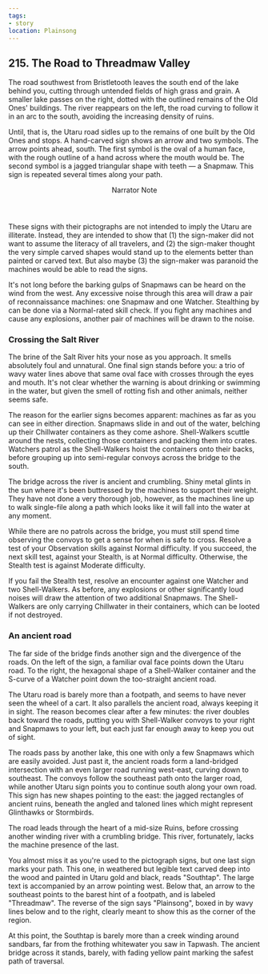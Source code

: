 ```yaml
---
tags:
- story
location: Plainsong
---
```


## 215. The Road to Threadmaw Valley

The road southwest from Bristletooth leaves the south end of the lake behind you, cutting through untended fields of high grass and grain.
A smaller lake passes on the right, dotted with the outlined remains of the Old Ones' buildings.
The river reappears on the left, the road curving to follow it in an arc to the south, avoiding the increasing density of ruins.

Until, that is, the Utaru road sidles up to the remains of one built by the Old Ones and stops.
A hand-carved sign shows an arrow and two symbols.
The arrow points ahead, south.
The first symbol is the oval of a human face, with the rough outline of a hand across where the mouth would be.
The second symbol is a jagged triangular shape with teeth — a Snapmaw.
This sign is repeated several times along your path.

<aside class="narrator-note">
<header>Narrator Note</header>
These signs with their pictographs are not intended to imply the Utaru are illiterate.
Instead, they are intended to show that (1) the sign-maker did not want to assume the literacy of all travelers, and (2) the sign-maker thought the very simple carved shapes would stand up to the elements better than painted or carved text.
But also maybe (3) the sign-maker was paranoid the machines would be able to read the signs.
</aside>

It's not long before the barking gulps of Snapmaws can be heard on the wind from the west.
Any excessive noise through this area will draw a pair of reconnaissance machines: one Snapmaw and one Watcher.
Stealthing by can be done via a Normal-rated skill check.
If you fight any machines and cause any explosions, another pair of machines will be drawn to the noise.

### Crossing the Salt River

The brine of the Salt River hits your nose as you approach.
It smells absolutely foul and unnatural.
One final sign stands before you: a trio of wavy water lines above that same oval face with crosses through the eyes and mouth.
It's not clear whether the warning is about drinking or swimming in the water, but given the smell of rotting fish and other animals, neither seems safe.

The reason for the earlier signs becomes apparent: machines as far as you can see in either direction.
Snapmaws slide in and out of the water, belching up their Chillwater containers as they come ashore.
Shell-Walkers scuttle around the nests, collecting those containers and packing them into crates.
Watchers patrol as the Shell-Walkers hoist the containers onto their backs, before grouping up into semi-regular convoys across the bridge to the south.

The bridge across the river is ancient and crumbling.
Shiny metal glints in the sun where it's been buttressed by the machines to support their weight.
They have not done a very thorough job, however, as the machines line up to walk single-file along a path which looks like it will fall into the water at any moment.

While there are no patrols across the bridge, you must still spend time observing the convoys to get a sense for when is safe to cross.
Resolve a test of your Observation skills against Normal difficulty.
If you succeed, the next skill test, against your Stealth, is at Normal difficulty.
Otherwise, the Stealth test is against Moderate difficulty.

If you fail the Stealth test, resolve an encounter against one Watcher and two Shell-Walkers.
As before, any explosions or other significantly loud noises will draw the attention of two additional Snapmaws.
The Shell-Walkers are only carrying Chillwater in their containers, which can be looted if not destroyed.

### An ancient road

The far side of the bridge finds another sign and the divergence of the roads.
On the left of the sign, a familiar oval face points down the Utaru road.
To the right, the hexagonal shape of a Shell-Walker container and the S-curve of a Watcher point down the too-straight ancient road.

The Utaru road is barely more than a footpath, and seems to have never seen the wheel of a cart.
It also parallels the ancient road, always keeping it in sight.
The reason becomes clear after a few minutes: the river doubles back toward the roads, putting you with Shell-Walker convoys to your right and Snapmaws to your left, but each just far enough away to keep you out of sight.

The roads pass by another lake, this one with only a few Snapmaws which are easily avoided.
Just past it, the ancient roads form a land-bridged intersection with an even larger road running west-east, curving down to southeast.
The convoys follow the southeast path onto the larger road, while another Utaru sign points you to continue south along your own road.
This sign has new shapes pointing to the east: the jagged rectangles of ancient ruins, beneath the angled and taloned lines which might represent Glinthawks or Stormbirds.

The road leads through the heart of a mid-size Ruins, before crossing another winding river with a crumbling bridge.
This river, fortunately, lacks the machine presence of the last.

You almost miss it as you're used to the pictograph signs, but one last sign marks your path.
This one, in weathered but legible text carved deep into the wood and painted in Utaru gold and black, reads "Southtap".
The large text is accompanied by an arrow pointing west.
Below that, an arrow to the southeast points to the barest hint of a footpath, and is labeled "Threadmaw".
The reverse of the sign says "Plainsong", boxed in by wavy lines below and to the right, clearly meant to show this as the corner of the region.

At this point, the Southtap is barely more than a creek winding around sandbars, far from the frothing whitewater you saw in Tapwash.
The ancient bridge across it stands, barely, with fading yellow paint marking the safest path of traversal.

